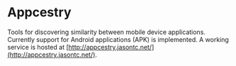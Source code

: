 # Appcestry
Tools for discovering similarity between mobile device applications.  Currently support for Android applications (APK) is implemented.  A working service is hosted at [http://appcestry.jasontc.net/](http://appcestry.jasontc.net/).
